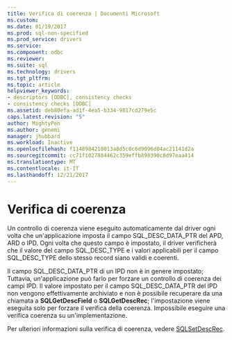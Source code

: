 ```yaml
---
title: Verifica di coerenza | Documenti Microsoft
ms.custom: 
ms.date: 01/19/2017
ms.prod: sql-non-specified
ms.prod_service: drivers
ms.service: 
ms.component: odbc
ms.reviewer: 
ms.suite: sql
ms.technology: drivers
ms.tgt_pltfrm: 
ms.topic: article
helpviewer_keywords:
- descriptors [ODBC], consistency checks
- consistency checks [ODBC]
ms.assetid: deb80efa-ad1f-4ea5-b334-9817cd279e5c
caps.latest.revision: "5"
author: MightyPen
ms.author: genemi
manager: jhubbard
ms.workload: Inactive
ms.openlocfilehash: f1148984210013a8d5c0c6d9096d04ac21141d2a
ms.sourcegitcommit: cc71f1027884462c359effb898390c8d97eaa414
ms.translationtype: MT
ms.contentlocale: it-IT
ms.lasthandoff: 12/21/2017
---
```

# <a name="consistency-check"></a>Verifica di coerenza
Un controllo di coerenza viene eseguito automaticamente dal driver ogni volta che un'applicazione imposta il campo SQL_DESC_DATA_PTR del APD, ARD o IPD. Ogni volta che questo campo è impostato, il driver verificherà che il valore del campo SQL_DESC_TYPE e i valori applicabili per il campo SQL_DESC_TYPE dello stesso record siano validi e coerenti.  
  
 Il campo SQL_DESC_DATA_PTR di un IPD non è in genere impostato; Tuttavia, un'applicazione può farlo per forzare un controllo di coerenza dei campi IPD. Il valore impostato per il campo SQL_DESC_DATA_PTR del IPD non vengono effettivamente archiviato e non è possibile recuperare da una chiamata a **SQLGetDescField** o **SQLGetDescRec**; l'impostazione viene eseguita solo per forzare il verifica della coerenza. Impossibile eseguire una verifica coerenza su un'implementazione.  
  
 Per ulteriori informazioni sulla verifica di coerenza, vedere [SQLSetDescRec](../../../odbc/reference/syntax/sqlsetdescrec-function.md).
